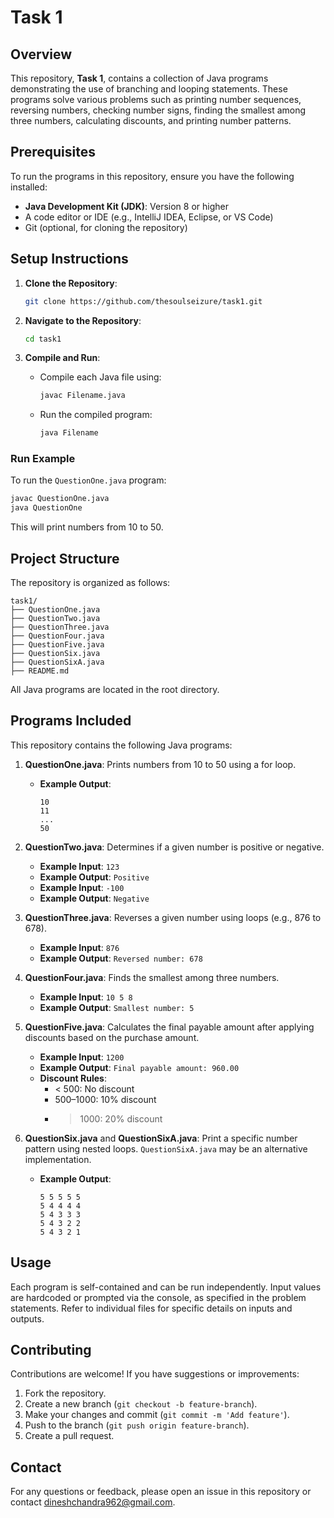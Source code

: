 # Task 1

## Overview

This repository, **Task 1**, contains a collection of Java programs demonstrating the use of branching and looping statements. These programs solve various problems such as printing number sequences, reversing numbers, checking number signs, finding the smallest among three numbers, calculating discounts, and printing number patterns.

## Prerequisites

To run the programs in this repository, ensure you have the following installed:

- **Java Development Kit (JDK)**: Version 8 or higher
- A code editor or IDE (e.g., IntelliJ IDEA, Eclipse, or VS Code)
- Git (optional, for cloning the repository)

## Setup Instructions

1. **Clone the Repository**:

   ```bash
   git clone https://github.com/thesoulseizure/task1.git
   ```

2. **Navigate to the Repository**:

   ```bash
   cd task1
   ```

3. **Compile and Run**:

   - Compile each Java file using:

     ```bash
     javac Filename.java
     ```

   - Run the compiled program:

     ```bash
     java Filename
     ```

### Run Example

To run the `QuestionOne.java` program:

```bash
javac QuestionOne.java
java QuestionOne
```

This will print numbers from 10 to 50.

## Project Structure

The repository is organized as follows:

```
task1/
├── QuestionOne.java
├── QuestionTwo.java
├── QuestionThree.java
├── QuestionFour.java
├── QuestionFive.java
├── QuestionSix.java
├── QuestionSixA.java
├── README.md
```

All Java programs are located in the root directory.

## Programs Included

This repository contains the following Java programs:

1. **QuestionOne.java**: Prints numbers from 10 to 50 using a for loop.
   - **Example Output**:
     ```
     10
     11
     ...
     50
     ```

2. **QuestionTwo.java**: Determines if a given number is positive or negative.
   - **Example Input**: `123`
   - **Example Output**: `Positive`
   - **Example Input**: `-100`
   - **Example Output**: `Negative`

3. **QuestionThree.java**: Reverses a given number using loops (e.g., 876 to 678).
   - **Example Input**: `876`
   - **Example Output**: `Reversed number: 678`

4. **QuestionFour.java**: Finds the smallest among three numbers.
   - **Example Input**: `10 5 8`
   - **Example Output**: `Smallest number: 5`

5. **QuestionFive.java**: Calculates the final payable amount after applying discounts based on the purchase amount.
   - **Example Input**: `1200`
   - **Example Output**: `Final payable amount: 960.00`
   - **Discount Rules**:
     - < 500: No discount
     - 500–1000: 10% discount
     - > 1000: 20% discount

6. **QuestionSix.java** and **QuestionSixA.java**: Print a specific number pattern using nested loops. `QuestionSixA.java` may be an alternative implementation.
   - **Example Output**:
     ```
     5 5 5 5 5
     5 4 4 4 4
     5 4 3 3 3
     5 4 3 2 2
     5 4 3 2 1
     ```

## Usage

Each program is self-contained and can be run independently. Input values are hardcoded or prompted via the console, as specified in the problem statements. Refer to individual files for specific details on inputs and outputs.

## Contributing

Contributions are welcome! If you have suggestions or improvements:

1. Fork the repository.
2. Create a new branch (`git checkout -b feature-branch`).
3. Make your changes and commit (`git commit -m 'Add feature'`).
4. Push to the branch (`git push origin feature-branch`).
5. Create a pull request.

## Contact

For any questions or feedback, please open an issue in this repository or contact dineshchandra962@gmail.com.
